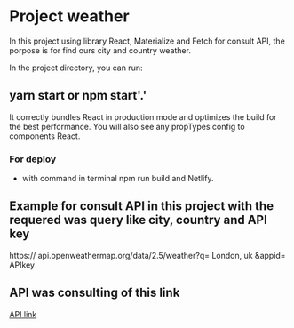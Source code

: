 # Project weather

In this project using library React, Materialize and Fetch for consult API, the porpose is for find ours city and country weather.

In the project directory, you can run:

## yarn start or npm start'.'

It correctly bundles React in production mode and optimizes the build for the best performance.
You will also see any propTypes config to components React.

### For deploy  

- with command in terminal npm run build and Netlify.

## Example for consult API in this project with the requered was query like city, country and API key

https:// api.openweathermap.org/data/2.5/weather?q= London, uk &appid= APIkey

## API was consulting of this link

[API link](https://openweathermap.org/)
